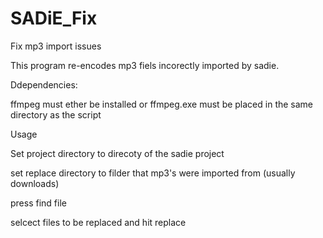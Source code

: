 # SADiE_Fix
Fix mp3 import issues


This program re-encodes mp3 fiels incorectly imported by sadie. 

Ddependencies:

ffmpeg must ether be installed or ffmpeg.exe must be placed in the same directory as the script



Usage

Set project directory to direcoty of the sadie project

set replace directory to filder that mp3's were imported from (usually downloads)

press find file 

selcect files to be replaced and hit replace
